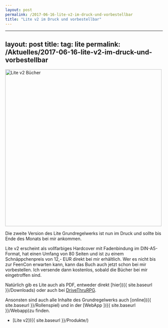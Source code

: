 ```yaml
---
layout: post
permalink: /2017-06-16-lite-v2-im-druck-und-vorbestellbar
title: "Lite v2 im Druck und vorbestellbar"
---
```


---
layout: post
title: 
tag: lite
permalink: /Aktuelles/2017-06-16-lite-v2-im-druck-und-vorbestellbar
---

<img alt="Lite v2 Bücher" class="float-start me-2 mb-2" height="500" src="{{ site.baseurl }}/assets/images/thumbnails/grundregelwerkv2.png"/>

Die zweite Version des Lite Grundregelwerks ist nun im Druck und sollte bis Ende des Monats bei mir ankommen.

Lite v2 erscheint als vollfarbiges Hardcover mit Fadenbindung im DIN-A5-Format, hat einen Umfang von 80 Seiten und ist zu einem Schnäppchenpreis von 12,- EUR direkt bei mir erhältlich. Wer es nicht bis zur FeenCon erwarten kann, kann das Buch auch jetzt schon bei mir vorbestellen. Ich versende dann kostenlos, sobald die Bücher bei mir eingetroffen sind.

Natürlich gib es Lite auch als PDF, entweder direkt [hier]({{ site.baseurl }}/Downloads) oder auch bei [DriveThruRPG](http://drivethrurpg.com/product/214379/Lite-Grundregelwerk-Version-2).

Ansonsten sind auch alle Inhalte des Grundregelwerks auch [online]({{ site.baseurl }}/Rollenspiel) und in der [WebApp ]({{ site.baseurl }}/Webapp)zu finden.

- [Lite v2]({{ site.baseurl }}/Produkte/)
